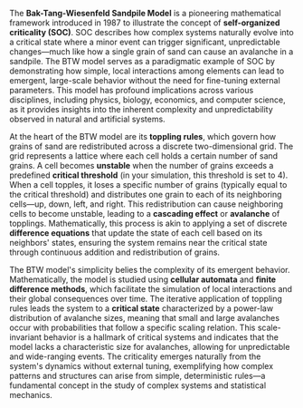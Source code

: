 The **Bak-Tang-Wiesenfeld Sandpile Model** is a pioneering mathematical framework introduced in 1987 to illustrate the concept of **self-organized criticality (SOC)**. SOC describes how complex systems naturally evolve into a critical state where a minor event can trigger significant, unpredictable changes—much like how a single grain of sand can cause an avalanche in a sandpile. The BTW model serves as a paradigmatic example of SOC by demonstrating how simple, local interactions among elements can lead to emergent, large-scale behavior without the need for fine-tuning external parameters. This model has profound implications across various disciplines, including physics, biology, economics, and computer science, as it provides insights into the inherent complexity and unpredictability observed in natural and artificial systems.

At the heart of the BTW model are its **toppling rules**, which govern how grains of sand are redistributed across a discrete two-dimensional grid. The grid represents a lattice where each cell holds a certain number of sand grains. A cell becomes **unstable** when the number of grains exceeds a predefined **critical threshold** (in your simulation, this threshold is set to 4). When a cell topples, it loses a specific number of grains (typically equal to the critical threshold) and distributes one grain to each of its neighboring cells—up, down, left, and right. This redistribution can cause neighboring cells to become unstable, leading to a **cascading effect** or **avalanche** of topplings. Mathematically, this process is akin to applying a set of discrete **difference equations** that update the state of each cell based on its neighbors' states, ensuring the system remains near the critical state through continuous addition and redistribution of grains.

The BTW model's simplicity belies the complexity of its emergent behavior. Mathematically, the model is studied using **cellular automata** and **finite difference methods**, which facilitate the simulation of local interactions and their global consequences over time. The iterative application of toppling rules leads the system to a **critical state** characterized by a power-law distribution of avalanche sizes, meaning that small and large avalanches occur with probabilities that follow a specific scaling relation. This scale-invariant behavior is a hallmark of critical systems and indicates that the model lacks a characteristic size for avalanches, allowing for unpredictable and wide-ranging events. The criticality emerges naturally from the system's dynamics without external tuning, exemplifying how complex patterns and structures can arise from simple, deterministic rules—a fundamental concept in the study of complex systems and statistical mechanics.
